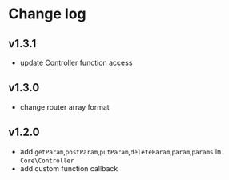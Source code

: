 # Change log
## v1.3.1
- update Controller function access 
## v1.3.0
- change router array format 
## v1.2.0
- add `getParam`,`postParam`,`putParam`,`deleteParam`,`param`,`params` in `Core\Controller` 
- add custom function callback
